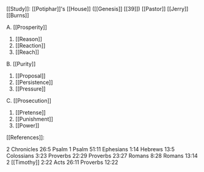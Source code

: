 
[[Study]]: [[Potiphar]]'s [[House]] ([[Genesis]] [[39]])
[[Pastor]] [[Jerry]] [[Burns]]

A. [[Prosperity]]
1. [[Reason]]
2. [[Reaction]]
3. [[Reach]]

B. [[Purity]]
1. [[Proposal]]
2. [[Persistence]]
3. [[Pressure]]

C. [[Prosecution]]
1. [[Pretense]]
2. [[Punishment]]
3. [[Power]]

[[References]]:

2 Chronicles 26:5
Psalm 1
Psalm 51:11
Ephesians 1:14
Hebrews 13:5
Colossians 3:23
Proverbs 22:29
Proverbs 23:27
Romans 8:28
Romans 13:14
2 [[Timothy]] 2:22
Acts 26:11
Proverbs 12:22
